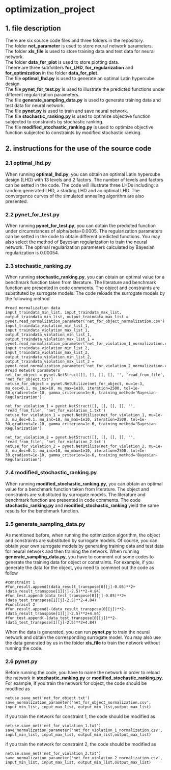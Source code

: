 # optimization_project
## 1. file description
There are six source code files and three folders in the repository.  
The folder **net_parameter** is used to store neural network parameters.  
The folder **xls_file**      is used to store training data and test data for neural network.  
The folder **data_for_plot** is used to store plotting data.  
Theere are three subfolders **for_LHD**, **for_regularization** and **for_optimization** in the folder **data_for_plot**.  
The file **optimal_lhd.py**            is used to generate an optimal Latin hypercube design.  
The file **pynet_for_test.py**         is used to illustrate the predicted functions under different regularization parameters.  
The file **generate_sampling_data.py** is used to generate training data and test data for neural network.  
The file **pynet.py**                  is used to train and save neural network.  
The file **stochastic_ranking.py**          is used to optimize objective function subjected to constraints by stochastic ranking.  
The file **modified_stochastic_ranking.py** is used to optimize objective function subjected to constraints by modified stochastic ranking.  
## 2. instructions for the use of the source code
### 2.1 optimal_lhd.py
When running **optimal_lhd.py**, you can obtain an optimal Latin hypercube design (LHD) with 13 levels and 2 factors. The number of levels and factors can be setted in the code. The code will illustrate three LHDs including: a random generated LHD, a starting LHD and an optimal LHD. The convergence curves of the simulated annealing algorithm are also presented.
### 2.2 pynet_for_test.py
When running **pynet_for_test.py**, you can obtain the predicted function under circumstances of alpha/beta=0.0005. The regularization parameters can be setted in the code to obtain different predicted functions. You may also select the method of Bayesian regularization to train the neural network. The optimal regularization parameters calculated by Bayesian regularization is 0.00054.
### 2.3 stochastic_ranking.py
When running **stochastic_ranking.py**, you can obtain an optimal value for a benchmark function taken from literature. The literature and benchmark function are presented in code comments. The object and constraints are substituted by surrogate models. The code reloads the surrogate models by the following method
```
#read normalization data
input_traindata_min_list, input_traindata_max_list, output_traindata_min_list, output_traindata_max_list = pynet.read_normalization_parameter('net_for_object_normalization.csv')
input_traindata_violation_min_list_1, input_traindata_violation_max_list_1, output_traindata_violation_min_list_1, output_traindata_violation_max_list_1 = pynet.read_normalization_parameter('net_for_violation_1_normalization.csv')
input_traindata_violation_min_list_2, input_traindata_violation_max_list_2, output_traindata_violation_min_list_2, output_traindata_violation_max_list_2 = pynet.read_normalization_parameter('net_for_violation_2_normalization.csv')
#read network parameters
net_for_object = pynet.NetStruct([], [], [], [], '', 'read_from_file', 'net_for_object.txt')
netuse_for_object = pynet.NetUtilize(net_for_object, mu=1e-3, mu_dec=0.1, mu_inc=10, mu_max=1e10, iteration=2500, tol=1e-30,gradient=1e-10, gamma_criterion=1e-6, training_method='Bayesian-Regularization')

net_for_violation_1 = pynet.NetStruct([], [], [], [], '', 'read_from_file', 'net_for_violation_1.txt')
netuse_for_violation_1 = pynet.NetUtilize(net_for_violation_1, mu=1e-3, mu_dec=0.1, mu_inc=10, mu_max=1e10, iteration=2500, tol=1e-30,gradient=1e-10, gamma_criterion=1e-6, training_method='Bayesian-Regularization')

net_for_violation_2 = pynet.NetStruct([], [], [], [], '', 'read_from_file', 'net_for_violation_2.txt')
netuse_for_violation_2 = pynet.NetUtilize(net_for_violation_2, mu=1e-3, mu_dec=0.1, mu_inc=10, mu_max=1e10, iteration=2500, tol=1e-30,gradient=1e-10, gamma_criterion=1e-6, training_method='Bayesian-Regularization')
```
### 2.4 modified_stochastic_ranking.py
When running **modified_stochastic_ranking.py**, you can obtain an optimal value for a benchmark function taken from literature. The object and constraints are substituted by surrogate models. The literature and benchmark function are presented in code comments. The code **stochastic_ranking.py** and **modified_stochastic_ranking** yield the same results for the benchmark function.
### 2.5 generate_sampling_data.py
As mentioned before, when running the optimization algorithm, the object and constraints are substituted by surrogate models. Of course, you can obtain your own surrogate models by generating training data and test data for neural network and then training the network. When running **generate_sampling_data.py**, you have to comment out some codes to generate the training data for object or constraints. For example, if you generate the data for the object, you need to commnet out the code as follow
```
#constraint 1
#fun_result.append((data_result_transpose[0][j]-0.05)**2+(data_result_transpose[1][j]-2.5)**2-4.84)
#fun_test.append((data_test_transpose[0][j]-0.05)**2+(data_test_transpose[1][j]-2.5)**2-4.84)
#constraint 2
#fun_result.append(-(data_result_transpose[0][j])**2-(data_result_transpose[1][j]-2.5)**2+4.84)
#fun_test.append(-(data_test_transpose[0][j])**2-(data_test_transpose[1][j]-2.5)**2+4.84)
```
When the data is generated, you can run **pynet.py** to train the neural network and obtain the corresponding surrogate model. You may also use the data generated by us in the folder **xls_file** to train the network without running the code.
### 2.6 pynet.py
Before running the code, you have to name the network in order to reload the network in **stochastic_ranking.py** or **modified_stochastic_ranking.py**. For example, if you train the network for object, the code should be modified as
```
netuse.save_net('net_for_object.txt')
save_normalization_parameter('net_for_object_normalization.csv', input_min_list, input_max_list, output_min_list,output_max_list)
```
if you train the network for constraint 1, the code should be modified as
```
netuse.save_net('net_for_violation_1.txt')
save_normalization_parameter('net_for_violation_1_normalization.csv', input_min_list, input_max_list, output_min_list,output_max_list)
```
if you train the network for constraint 2, the code should be modified as
```
netuse.save_net('net_for_violation_2.txt')
save_normalization_parameter('net_for_violation_2_normalization.csv', input_min_list, input_max_list, output_min_list,output_max_list)
```
